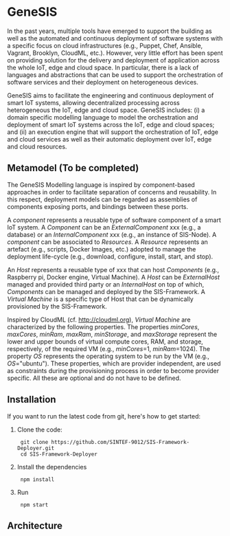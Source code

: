 # GeneSIS
In the past years, multiple tools have emerged to support the building as well as the automated and continuous deployment of software systems with a specific focus on cloud infrastructures (e.g., Puppet, Chef, Ansible, Vagrant, Brooklyn, CloudML, etc.). However, very little effort has been spent on providing solution for the delivery and deployment of application across the whole IoT, edge and cloud space. In particular, there is a lack of languages and abstractions that can be used to support the orchestration of software services and their deployment on heterogeneous devices.

GeneSIS aims to facilitate the engineering and continuous deployment of smart IoT systems, allowing decentralized processing across heterogeneous the IoT, edge and cloud space. GeneSIS includes: (i) a domain specific modelling language to model the orchestration and deployment of smart IoT systems across the IoT, edge and cloud spaces; and (ii) an execution engine that will support the orchestration of IoT, edge and cloud services as well as their automatic deployment over IoT, edge and cloud resources.

## Metamodel (To be completed)
The GeneSIS Modelling language is inspired by component-based approaches in order to facilitate separation of concerns and reusability. In this respect, deployment models can be regarded as assemblies of components exposing ports, and bindings between these ports.

A _component_ represents a reusable type of software component of a smart IoT system. A _Component_ can be an _ExternalComponent_ xxx (e.g., a database) or an _InternalComponent_ xxx (e.g., an instance of SIS-Node). A _component_ can be associated to _Resources_. A _Resource_ represents an artefact (e.g., scripts, Docker Images, etc.) adopted to manage the deployment life-cycle (e.g., download, configure, install, start, and stop). 

An _Host_ represents a reusable type of xxx that can host _Components_ (e.g., Raspberry pi, Docker engine, Virtual Machine). A _Host_ can be _ExternalHost_ managed and provided third party or an _InternalHost_ on top of which, _Components_ can be managed and deployed by the SIS-Framework. A _Virtual Machine_ is a specific type of Host that can be dynamically provisioned by the SIS-Framework. 

Inspired by CloudML (cf. http://cloudml.org), _Virtual Machine_ are characterized by the following properties. The properties _minCores_, _maxCores_, _minRam_, _maxRam_, _minStorage_, and _maxStorage_ represent the lower and upper bounds of virtual compute cores, RAM, and storage, respectively, of the required VM (e.g., _minCores_=1, _minRam_=1024). The property _OS_ represents the operating system to be run by the VM (e.g., _OS_="ubuntu"). These properties, which are provider independent, are used as constraints during the provisioning process in order to become provider specific. All these are optional and do not have to be defined.

## Installation
If you want to run the latest code from git, here's how to get started:

1. Clone the code:

        git clone https://github.com/SINTEF-9012/SIS-Framework-Deployer.git
        cd SIS-Framework-Deployer

2. Install the dependencies

        npm install

4. Run

        npm start

## Architecture
